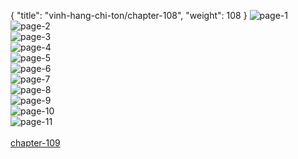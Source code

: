 { "title": "vinh-hang-chi-ton/chapter-108", "weight": 108 }
<img src="vinh-hang-chi-ton_0108_01-39c7164ffec46340aecb2d7daff3c36f.webp" alt="page-1" origin="http://1.bp.blogspot.com/-xOfEHDPtP6w/W2UndekdxFI/AAAAAAAAPaY/vfvHixzRbZQdCY3Sqqhio0nUKgoOmgKvwCLcBGAs/s1600/1.jpg?imgmax=0"><br/>
<img src="vinh-hang-chi-ton_0108_02-b0515cc536d78187fb335bdb2483f895.webp" alt="page-2" origin="http://1.bp.blogspot.com/-d3ZKknH4lOA/W2Und3P9F1I/AAAAAAAAPak/TvWevknyuHUyKUDwYstpnjSxGZad2_ZjwCLcBGAs/s1600/2.jpg?imgmax=0"><br/>
<img src="vinh-hang-chi-ton_0108_03-86c75433f8d60dd3e6dde3ce326e9f84.webp" alt="page-3" origin="http://1.bp.blogspot.com/-BmC-zyFMmPs/W2UneB3MAJI/AAAAAAAAPao/2l1hDWS7v-4MmibAsiPlZKtdTN9Exzo-ACLcBGAs/s1600/3.jpg?imgmax=0"><br/>
<img src="vinh-hang-chi-ton_0108_04-f01f5e5b5e7a2bade30da0d4a6da7f39.webp" alt="page-4" origin="http://1.bp.blogspot.com/-iWLvAnvA9D0/W2UnedELbQI/AAAAAAAAPas/iBJKtCFG3CIXu0F_jvlcbHj2QDTmcvY4gCLcBGAs/s1600/4.jpg?imgmax=0"><br/>
<img src="vinh-hang-chi-ton_0108_05-7b61d74c85e86dde909c4ecaab8e6edc.webp" alt="page-5" origin="http://1.bp.blogspot.com/-ogj38sbZhZ4/W2UnelcEKhI/AAAAAAAAPaw/TDvV9WBQ_gUQGa-bgSD0t-gL43YdUuqWQCLcBGAs/s1600/5.jpg?imgmax=0"><br/>
<img src="vinh-hang-chi-ton_0108_06-edaa44f557b9b5b259c96e5ea36311db.webp" alt="page-6" origin="http://1.bp.blogspot.com/-57DwM79fao4/W2Une52D-iI/AAAAAAAAPa0/GcY7SRG4vwYCda2PCDDvQ4Jq50vG4HUsgCLcBGAs/s1600/6.jpg?imgmax=0"><br/>
<img src="vinh-hang-chi-ton_0108_07-56b5dad743a863d3c139c2dc0ddbcb55.webp" alt="page-7" origin="http://1.bp.blogspot.com/-GSYGazgmC08/W2UnfNZxKqI/AAAAAAAAPa4/jN6o7OU3Ft0Y-ToSq6BthuRZLEpsz6LhgCLcBGAs/s1600/7.jpg?imgmax=0"><br/>
<img src="vinh-hang-chi-ton_0108_08-3cc7f3321cc505dc86357acbfea8c706.webp" alt="page-8" origin="http://1.bp.blogspot.com/-uQiF5LGvyBU/W2UnfWM3bXI/AAAAAAAAPa8/YDUJ9CN2I_EZ6jg_1-WTkjIfuss2qYe9gCLcBGAs/s1600/8.jpg?imgmax=0"><br/>
<img src="vinh-hang-chi-ton_0108_09-18700934490d292ed286ed471eeadc88.webp" alt="page-9" origin="http://1.bp.blogspot.com/-SHm5tGnzftI/W2Unfn-UMZI/AAAAAAAAPbA/Wg7E7mEhcr89T6XTTchpnqI7zdRUcakMgCLcBGAs/s1600/9.jpg?imgmax=0"><br/>
<img src="vinh-hang-chi-ton_0108_10-bcd980ad4abfa05acb8c9ce43722225b.webp" alt="page-10" origin="http://1.bp.blogspot.com/-i7eYoCpfIoc/W2UndXaTpoI/AAAAAAAAPac/akh7JHfrdt8G48fOJFBiy7yF-ZrL1oP0ACLcBGAs/s1600/10.jpg?imgmax=0"><br/>
<img src="vinh-hang-chi-ton_0108_11-f88f24af672323ea91919ca531c822b1.webp" alt="page-11" origin="http://1.bp.blogspot.com/-tp3F-MSGOF0/W2UndTYm2HI/AAAAAAAAPag/6LfpKSoJbNAdR_jeoNLjNcZVulbTaRzkgCLcBGAs/s1600/11.jpg?imgmax=0"><br/>
<br/><a class="nextchap" href="/vinh-hang-chi-ton/chapter-109">chapter-109</a>
